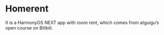 # Homerent
It is a HarmonyOS NEXT app with room rent, which comes from atguigu’s open course on Bilibili.
